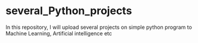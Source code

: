 # several_Python_projects
In this repository, I will upload several projects on simple python program to Machine Learning, Artificial intelligence etc 
